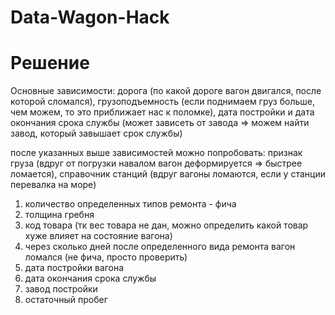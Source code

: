 # Data-Wagon-Hack
# Решение 
Основные зависимости: дорога (по какой дороге вагон двигался, после которой сломался), грузоподъемность (если поднимаем груз больше, чем можем, то это приближает нас к поломке), дата постройки и дата окончания срока службы (может зависеть от завода ⇒ можем найти завод, который завышает срок службы)

после указанных выше зависимостей можно попробовать: признак груза (вдруг от погрузки навалом вагон деформируется ⇒ быстрее ломается), справочник станций (вдруг вагоны ломаются, если у станции перевалка на море) 

1. количество определенных типов ремонта - фича
2. толщина гребня 
3. код товара (тк вес товара не дан, можно определить какой товар хуже влияет на состояние вагона)
4. через сколько дней после определенного вида ремонта вагон ломался (не фича, просто проверить)
5. дата постройки вагона
6. дата окончания срока службы
7. завод постройки
8. остаточный пробег
